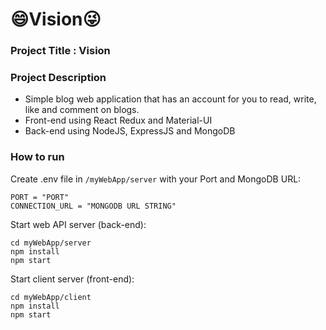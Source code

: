 # 😄Vision😜	

### Project Title : Vision
### Project Description 
- Simple blog web application that has an account for you to read, write, like and comment on blogs.
- Front-end using React Redux and Material-UI
- Back-end using NodeJS, ExpressJS and MongoDB

### How to run
Create .env file in `/myWebApp/server` with your Port and MongoDB URL:
```
PORT = "PORT"
CONNECTION_URL = "MONGODB URL STRING"
```

Start web API server (back-end):
```
cd myWebApp/server
npm install
npm start
```

Start client server (front-end):
```
cd myWebApp/client
npm install
npm start
```

